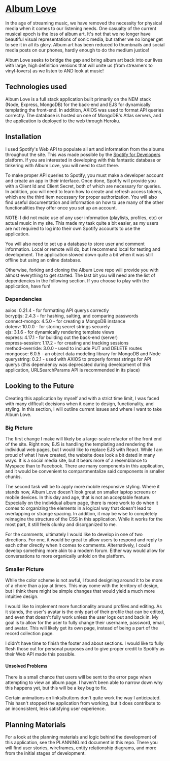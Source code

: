 # <a href="https://album-love.herokuapp.com/">Album Love</a>

In the age of streaming music, we have removed the necessity for physical media when it comes to our listening needs. One casualty of the current musical epoch is the loss of album art. It's not that we no longer have beautiful visual representations of sonic media, but rather we no longer get to see it in all its glory. Album art has been reduced to thumbnails and social media posts on our phones, hardly enough to do the medium justice! 

Album Love seeks to bridge the gap and bring album art back into our lives with large, high definition versions that will unite us (from streamers to vinyl-lovers) as we listen to AND look at music!

## Technologies used

Album Love is a full stack application built primarily on the NEM stack (Node, Express, MongoDB) for the back-end and EJS for dynamically templating the front-end. In addition, AXIOS was used to format API queries correctly. The database is hosted on one of MongoDB's Atlas servers, and the application is deployed to the web through Heroku.

## Installation

I used Spotify's Web API to populate all art and information from the albums throughout the site. This was made possible by the <a href="https://developer.spotify.com/">Spotify for Developers</a> platform. If you are interested in developing with this fantastic database or tinkering with Album Love, you will need to start there.

To make proper API queries to Spotify, you must make a developer account and create an app in their interface. Once done, Spotify will provide you with a Client Id and Client Secret, both of which are necessary for queries. In addition, you will need to learn how to create and refresh access tokens, which are the third item necessary for proper authorization. You will also find useful documentation and information on how to use many of the other functionalities they offer once you set up an account. 

NOTE: I did not make use of any user information (playlists, profiles, etc) or actual music in my site. This made my task quite a bit easier, as my users are not required to log into their own Spotify accounts to use the application.

You will also need to set up a database to store user and comment information. Local or remote will do, but I recommend local for testing and development. The application slowed down quite a bit when it was still offline but using an online database.

Otherwise, forking and cloning the Album Love repo will provide you with almost everything to get started. The last bit you will need are the list of dependencies in the following section. If you choose to play with the application, have fun! 

### Dependencies

axios: 0.21.4 - for formatting API querys correctly <br>
bcryptjs: 2.4.3 - for hashing, salting, and comparing passwords <br>
connect-mongo: 4.5.0 - for creating a MongoDB instance <br>
dotenv: 10.0.0 - for storing secret strings securely <br>
ejs: 3.1.6 - for dynamically rendering template views <br>
express: 4.17.1 - for building out the back-end (server) <br>
express-session: 1.17.2 - for creating and tracking sessions <br>
method-override: 3.0.0 - used to include PUT and DELETE routes <br>
mongoose: 6.0.5 - an object data modeling library for MongoDB and Node <br>
querystring: 0.2.1 - used with AXIOS to properly format strings for API querys (this dependency was deprecated during development of this application, URLSearchParams API is recommended in its place)

## Looking to the Future

Creating this application by myself and with a strict time limit, I was faced with many difficult decisions when it came to design, functionality, and styling. In this section, I will outline current issues and where I want to take Album Love.

### Big Picture

The first change I make will likely be a large-scale refactor of the front end of the site. Right now, EJS is handling the templating and rendering the individual web pages, but I would like to replace EJS with React. While I am proud of what I have created, the website does look a bit dated in many ways. It is a social media site, but it bears more of a resemblance to Myspace than to Facebook. There are many components in this application, and it would be convenient to compartmentalize said components in smaller chunks.

The second task will be to apply more mobile responsive styling. Where it stands now, Album Love doesn't look great on smaller laptop screens or mobile devices. In this day and age, that is not an acceptable feature. Especially on the individual album page, there is more work to do when it comes to organizing the elements in a logical way that doesn't lead to overlapping or strange spacing. In addition, it may be wise to completely reimagine the structure of the CSS in this application. While it works for the most part, it still feels clunky and disorganized to me. 

For the comments, ultimately I would like to develop in one of two directions. For one, it would be great to allow users to respond and reply to each other directly when it comes to comments. Alternatively, I could develop something more akin to a modern forum. Either way would allow for conversations to more organically unfold on the platform.

### Smaller Picture

While the color scheme is not awful, I found designing around it to be more of a chore than a joy at times. This may come with the territory of design, but I think there might be simple changes that would yield a much more intuitive design. 

I would like to implement more functionality around profiles and editing. As it stands, the user's avatar is the only part of their profile that can be edited, and even that doesn't fully work unless the user logs out and back in. My goal is to allow for the user to fully change their username, password, email, and avatar. This will likely get its own page, instead of being a part of the record collection page.

I didn't have time to finish the footer and about sections. I would like to fully flesh those out for personal purposes and to give proper credit to Spotify as their Web API made this possible.

#### Unsolved Problems

There is a small chance that users will be sent to the error page when attempting to view an album page. I haven't been able to narrow down why this happens yet, but this will be a key bug to fix.

Certain animations on links/buttons don't quite work the way I anticipated. This hasn't stopped the application from working, but it does contribute to an inconsistent, less satisfying user experience.

## Planning Materials

For a look at the planning materials and logic behind the development of this application, see the PLANNING.md document in this repo. There you will find user stories, wireframes, entity relationship diagrams, and more from the initial stages of development. 

